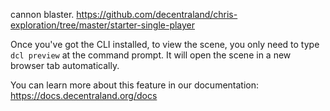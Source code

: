 cannon blaster.
https://github.com/decentraland/chris-exploration/tree/master/starter-single-player

Once you've got the CLI installed, to view the scene, you only need to type `dcl preview` at the command prompt. It will open the scene in a new browser tab automatically.

You can learn more about this feature in our documentation: https://docs.decentraland.org/docs
